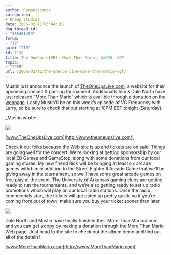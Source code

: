 ```yaml
---
author: Ramaniscence
categories:
- OneUp Studios
date: 2006-02-11T03:44:26Z
dsq_thread_id:
- "385461459"
forum:
- "12"
guid: "219"
id: 1139
title: The OneUps LIVE!, More Than Mario, &#038; VGF
topic:
- "2939"
url: /2006/02/11/the-oneups-live-more-than-mario-vgf/
---
```


Mustin just announce the launch of <a target="_blank" href="http://www.theoneupslive.com/">TheOneUpsLive.com</a>, a website for their upcoming concert & gaming tournament. Additionally him & Dale North have just released &#8220;More Than Mario&#8221; which is availible through a donation <a target="_blank" href="http://www.morethanmario.com/">on the webpage</a>. Lastly Mustin&#8217;ll be on this week&#8217;s episode of VG Frequency with Larry, so be sure to check that out starting at 10PM EST tonight (Saturday).  
[](http://www.MoreThanMario.com)
  
_Mustin wrote:</p> 

<img border="0" align="middle" src="http://www.oneupstudios.com/_Pics/toulheader.jpg" />

[www.TheOneUpsLive.com](http://www.theoneupslive.com/)

Check it out folks because the Web site is up and tickets are on sale! Things are going well for the concert. We&#8217;re looking at getting sponsorship by our local EB Games and GameStop, along with some donations from our local gaming stores. My new friend Rick will be bringing at least six arcade games with him in addition to the Street Fighter II Arcade Game that we&#8217;ll be giving away in the tournament, so we&#8217;ll have some great arcade games on free play at the event. The University of Arkansas gaming clubs are getting ready to run the tournaments, and we&#8217;re also getting ready to set up radio promotions which will play on our local radio stations. Once the radio commercials start, the tickets will get eaten up pretty quick, so if you&#8217;re coming from out of town, make sure you buy your ticket sooner than later.

<img border="0" src="http://www.morethanmario.com/cover.jpg" />

Dale North and Mustin have finally finished their More Than Mario album and you can get a copy by making a donation through the More Than Mario Web page. Just head to the site to check out the album demo and find out all of the details!

[www.MoreThanMario.com](http://www.MoreThanMario.com)</em>